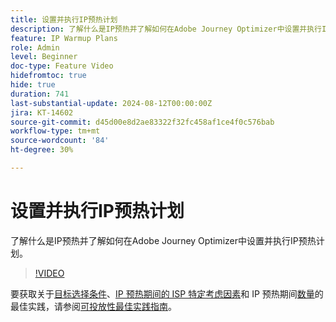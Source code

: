 ```yaml
---
title: 设置并执行IP预热计划
description: 了解什么是IP预热并了解如何在Adobe Journey Optimizer中设置并执行IP预热计划。
feature: IP Warmup Plans
role: Admin
level: Beginner
doc-type: Feature Video
hidefromtoc: true
hide: true
duration: 741
last-substantial-update: 2024-08-12T00:00:00Z
jira: KT-14602
source-git-commit: d45d00e8d2ae83322f32fc458af1ce4f0c576bab
workflow-type: tm+mt
source-wordcount: '84'
ht-degree: 30%

---
```



# 设置并执行IP预热计划

了解什么是IP预热并了解如何在Adobe Journey Optimizer中设置并执行IP预热计划。

>[!VIDEO](https://video.tv.adobe.com/v/3432637/?learn=on)

要获取关于[目标选择条件](https://experienceleague.adobe.com/zh-hans/docs/deliverability-learn/deliverability-best-practice-guide/transition-process/targeting-criteria)、[IP 预热期间的 ISP 特定考虑因素](https://experienceleague.adobe.com/zh-hans/docs/deliverability-learn/deliverability-best-practice-guide/transition-process/isp-specific-considerations-during-ip-warming)和 IP 预热期间[数量](https://experienceleague.adobe.com/zh-hans/docs/deliverability-learn/deliverability-best-practice-guide/transition-process/volume)的最佳实践，请参阅[可投放性最佳实践指南](https://experienceleague.adobe.com/zh-hans/docs/deliverability-learn/deliverability-best-practice-guide/introduction)。
